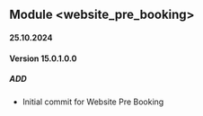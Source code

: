## Module <website_pre_booking>

#### 25.10.2024
#### Version 15.0.1.0.0
##### ADD
- Initial commit for Website Pre Booking
